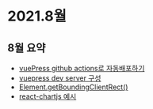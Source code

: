 # 2021.8월

## 8월 요약

- [vuePress github actions로 자동배포하기](https://kyounghwan01.github.io/blog/Vue/vuepress/vuepress-github-actions/)
- [vuepress dev server 구성](https://kyounghwan01.github.io/blog/Vue/vuepress/vuepress-dev-server/)
- [Element.getBoundingClientRect()](https://kyounghwan01.github.io/blog/JS/JSbasic/getBoundingClientRect/)
- [react-chartjs 예시](https://kyounghwan01.github.io/blog/React/chart-js/)
